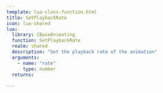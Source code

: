 ```yaml
---
template: lua-class-function.html
title: SetPlaybackRate
icon: lua-shared
lua:
  library: CBaseAnimating
  function: SetPlaybackRate
  realm: shared
  description: "Set the playback rate of the animation"
  arguments:
    - name: "rate"
      type: number
  returns:
    
---
```

